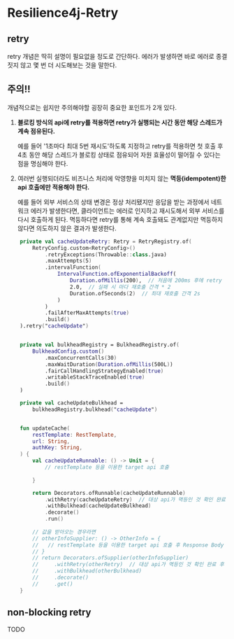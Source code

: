 # Resilience4j-Retry

## retry

retry 개념은 딱히 설명이 필요없을 정도로 간단하다. 에러가 발생하면 바로 에러로 종결짓지 않고 몇 번 더 시도해보는 것을 말한다.

## 주의!!

개념적으로는 쉽지만 주의해야할 굉장히 중요한 포인트가 2개 있다.

1. **블로킹 방식의 api에 retry를 적용하면 retry가 실행되는 시간 동안 해당 스레드가 계속 점유된다.**

    예를 들어 '1초마다 최대 5번 재시도'하도록 지정하고 retry를 적용하면 첫 호출 후 4초 동안 해당 스레드가 블로킹 상태로 점유되어 자원 효율성이 떨어질 수 있다는 점을 명심해야 한다.

2. 여러번 실행되더라도 비즈니스 처리에 악영향을 미치지 않는 **멱등(idempotent)한 api 호출에만 적용해야 한다.**

    예를 들어 외부 서비스의 상태 변경은 정상 처리됐지만 응답을 받는 과정에서 네트워크 에러가 발생한다면, 클라이언트는 에러로 인지하고 재시도해서 외부 서비스를 다시 호출하게 된다. 멱등하다면 retry를 통해 계속 호출돼도 관계없지만 멱등하지 않다면 의도하지 않은 결과가 발생한다.

```kotlin
    private val cacheUpdateRetry: Retry = RetryRegistry.of(
        RetryConfig.custom<RetryConfig>()
            .retryExceptions(Throwable::class.java)
            .maxAttempts(5)
            .intervalFunction(
                IntervalFunction.ofExponentialBackoff(
                    Duration.ofMillis(200),  // 처음에 200ms 후에 retry
                    2.0,  // 실패 시 마다 재호출 간격 * 2
                    Duration.ofSeconds(2)  // 최대 재호출 간격 2s
                )
            )
            .failAfterMaxAttempts(true)
            .build()
    ).retry("cacheUpdate")


    private val bulkheadRegistry = BulkheadRegistry.of(
        BulkheadConfig.custom()
            .maxConcurrentCalls(30)
            .maxWaitDuration(Duration.ofMillis(500L))
            .fairCallHandlingStrategyEnabled(true)
            .writableStackTraceEnabled(true)
            .build()
    )

    private val cacheUpdateBulkhead =
        bulkheadRegistry.bulkhead("cacheUpdate")


    fun updateCache(
        restTemplate: RestTemplate,
        url: String,
        authKey: String,
    ) {
        val cacheUpdateRunnable: () -> Unit = {
            // restTemplate 등을 이용한 target api 호출
            
        }

        return Decorators.ofRunnable(cacheUpdateRunnable)
            .withRetry(cacheUpdateRetry)  // 대상 api가 멱등인 것 확인 완료 후 retry 적용
            .withBulkhead(cacheUpdateBulkhead)
            .decorate()
            .run()
            
        // 값을 받아오는 경우라면
        // otherInfoSupplier: () -> OtherInfo = {
        //   // restTemplate 등을 이용한 target api 호출 후 Response Body 반환
        // }
        // return Decorators.ofSupplier(otherInfoSupplier)
        //     .withRetry(otherRetry)  // 대상 api가 멱등인 것 확인 완료 후 retry 적용
        //     .withBulkhead(otherBulkhead)
        //     .decorate()
        //     .get()
    }
```


## non-blocking retry

TODO



